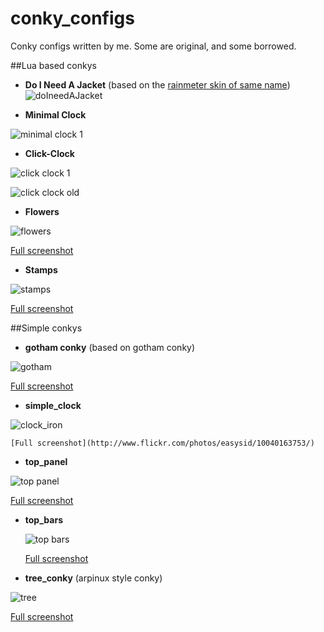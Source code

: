 conky_configs
=====
Conky configs written by me. Some are original, and some borrowed.


##Lua based conkys
*   **Do I Need A Jacket** (based on the [rainmeter skin of same name](http://flyinghyrax.deviantart.com/art/Do-I-Need-a-Jacket-2-0-beta-2016-04-10-494721790))
    ![doIneedAJacket](https://github.com/easysid/conky_configs/raw/master/doIneedAJacket/image.png)

*   **Minimal Clock**

   ![minimal clock 1](https://github.com/easysid/conky_configs/raw/master/min_clock/min_clock.png)

*   **Click-Clock**

   ![click clock 1](https://github.com/easysid/conky_configs/raw/master/click_clock/click_clock.png)

   ![click clock old](https://github.com/easysid/conky_configs/raw/master/click_clock/click_clock_old.png)

*   **Flowers**

   ![flowers](https://github.com/easysid/conky_configs/raw/master/flowers/flowers_conky.png)

   [Full screenshot](http://www.flickr.com/photos/easysid/8911104368/)

*   **Stamps**

   ![stamps](https://github.com/easysid/conky_configs/raw/master/stamps/stamp_conky.png)

   [Full screenshot](http://i.imgur.com/BgJjs3v.jpg)


##Simple conkys

*   **gotham conky**    (based on gotham conky)

   ![gotham](https://github.com/easysid/conky_configs/raw/master/simple/gotham.png)

   [Full screenshot](http://www.flickr.com/photos/easysid/8743489697/)

*   **simple_clock**

   ![clock_iron](https://github.com/easysid/conky_configs/raw/master/simple/clock_iron.png)

    [Full screenshot](http://www.flickr.com/photos/easysid/10040163753/)

*   **top_panel**

  ![top panel](https://github.com/easysid/conky_configs/raw/master/simple/top_panel.png)

   [Full screenshot](http://www.flickr.com/photos/easysid/9814315474/)

* **top_bars**

   ![top bars](https://github.com/easysid/conky_configs/raw/master/simple/topbars.png)

   [Full screenshot](http://www.flickr.com/photos/easysid/11705090703/)

*   **tree_conky**  (arpinux style conky)

  ![tree](https://github.com/easysid/conky_configs/raw/master/simple/tree_arpinux.png)

   [Full screenshot](http://i.imgur.com/BgJjs3v.jpg)

